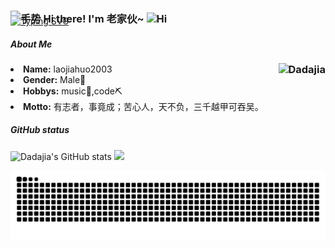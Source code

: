 <h3 style="margin-bottom: -30px;">
  <img src="https://media.giphy.com/media/hvRJCLFzcasrR4ia7z/giphy.gif" width="25" alt="手势">
  Hi there! I'm 老家伙~ 
  <img src="https://emojis.slackmojis.com/emojis/images/1588866973/8934/hellokittydance.gif?1588866973" alt="Hi" width="30" />
  <a href="https://github.com/laojiahuo2003">
    <div align="right">
      <img align="right" src="https://count.getloli.com/get/@:laojiahuo2003?theme=rule30" alt="Dadajia"  style="margin-top: 60px;"/>
    </div>
  </a>
</h3>


[![Typing SVG](https://readme-typing-svg.demolab.com?font=Itim&size=25&pause=1000&center=假&vCenter=真&repeat=真&width=435&lines=A+front-end+developer+in+Hangzhou)](https://git.io/typing-svg)
<!-- ======================================= -->
<!-- https://readme-typing-svg.demolab.com/demo/ -->

##### About Me

<li>
 <b>Name:</b> laojiahuo2003
</li>
<li>
<b>Gender:</b> Male🧑
</li>
<li>
<b>Hobbys:</b> music🎵,code⛏
</li>
<li>
<b>Motto:</b> 有志者，事竟成；苦心人，天不负，三千越甲可吞吴。
</li>
</div>

<div>


##### GitHub status

![Dadajia's GitHub stats](https://github-readme-stats.vercel.app/api?username=laojiahuo2003&show_icons=true&theme=shadow_green&hide=issues&line_height=24)
![](https://github-readme-stats.vercel.app/api/top-langs/?username=laojiahuo2003&layout=compact&show_icons=truee&include_all_commits=true&theme=shadow_green&card_width=360)
<!--
![](https://github-readme-activity-graph.cyclic.app/graph?username=laojiahuo2003&theme=github)
![](https://github-readme-stats.vercel.app/api?username=laojiahuo2003&show_icons=truee&include_all_commits=true&theme=onedark&hide=prs) 
![](https://github-readme-stats.vercel.app/api/top-langs/?username=laojiahuo2003&layout=compact&show_icons=truee&include_all_commits=true&theme=onedark&card_width=230)
-->
<!-- ======================================= -->


<img src="https://raw.githubusercontent.com/ileostar/ileostar/output/snake.svg" alt="Snake animation" />

<!-- markdownlint-restore -->
<!-- prettier-ignore-end -->
